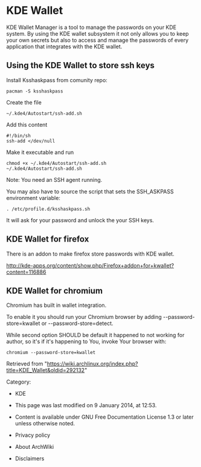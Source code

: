 KDE Wallet
==========

KDE Wallet Manager is a tool to manage the passwords on your KDE system.
By using the KDE wallet subsystem it not only allows you to keep your
own secrets but also to access and manage the passwords of every
application that integrates with the KDE wallet.

Using the KDE Wallet to store ssh keys
--------------------------------------

Install Ksshaskpass from comunity repo:

    pacman -S ksshaskpass

Create the file

    ~/.kde4/Autostart/ssh-add.sh

Add this content

    #!/bin/sh
    ssh-add </dev/null

Make it executable and run

    chmod +x ~/.kde4/Autostart/ssh-add.sh
    ~/.kde4/Autostart/ssh-add.sh

Note: You need an SSH agent running.

You may also have to source the script that sets the SSH_ASKPASS
environment variable:

    . /etc/profile.d/ksshaskpass.sh

It will ask for your password and unlock the your SSH keys.

KDE Wallet for firefox
----------------------

There is an addon to make firefox store passwords with KDE wallet.

http://kde-apps.org/content/show.php/Firefox+addon+for+kwallet?content=116886

KDE Wallet for chromium
-----------------------

Chromium has built in wallet integration.

To enable it you should run your Chromium browser by adding
--password-store=kwallet or --password-store=detect.

While second option SHOULD be default it happened to not working for
author, so it's if it's happening to You, invoke Your browser with:

    chromium --password-store=kwallet

Retrieved from
"https://wiki.archlinux.org/index.php?title=KDE_Wallet&oldid=292132"

Category:

-   KDE

-   This page was last modified on 9 January 2014, at 12:53.
-   Content is available under GNU Free Documentation License 1.3 or
    later unless otherwise noted.
-   Privacy policy
-   About ArchWiki
-   Disclaimers

